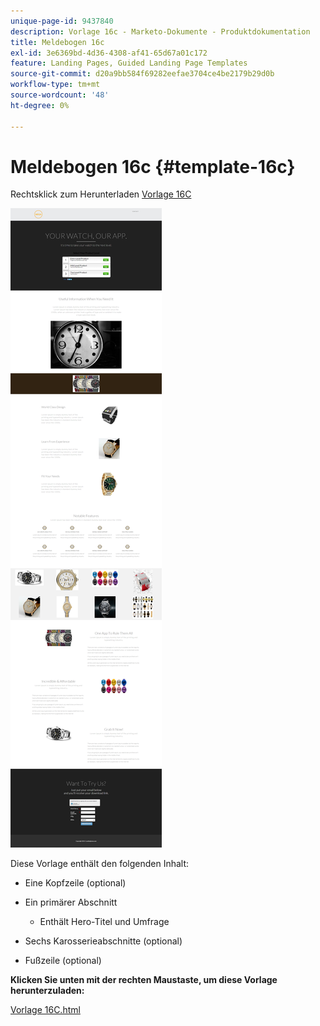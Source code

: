 ```yaml
---
unique-page-id: 9437840
description: Vorlage 16c - Marketo-Dokumente - Produktdokumentation
title: Meldebogen 16c
exl-id: 3e6369bd-4d36-4308-af41-65d67a01c172
feature: Landing Pages, Guided Landing Page Templates
source-git-commit: d20a9bb584f69282eefae3704ce4be2179b29d0b
workflow-type: tm+mt
source-wordcount: '48'
ht-degree: 0%

---
```


# Meldebogen 16c {#template-16c}

Rechtsklick zum Herunterladen [Vorlage 16C](https://experienceleague.adobe.com/landing/marketo/lp-templates/template-16c.html?lang=de)

![](assets/image2015-8-14-12-3a58-3a46.png)

Diese Vorlage enthält den folgenden Inhalt:

* Eine Kopfzeile (optional)
* Ein primärer Abschnitt

   * Enthält Hero-Titel und Umfrage

* Sechs Karosserieabschnitte (optional)
* Fußzeile (optional)

**Klicken Sie unten mit der rechten Maustaste, um diese Vorlage herunterzuladen:**

[Vorlage 16C.html](https://experienceleague.adobe.com/landing/marketo/lp-templates/template-16c.html?lang=de)
